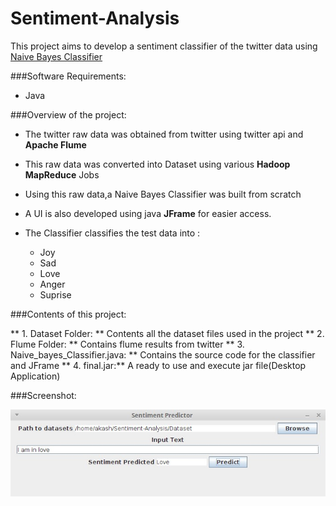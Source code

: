 # Sentiment-Analysis
This project aims to develop a sentiment classifier of the twitter data using [Naive Bayes Classifier](https://en.wikipedia.org/wiki/Naive_Bayes_classifier)

###Software Requirements:
- Java

###Overview of the project:
- The twitter raw data was obtained from twitter using twitter api and **Apache Flume**
- This raw data was converted into Dataset using various **Hadoop MapReduce** Jobs
- Using this raw data,a Naive Bayes Classifier was built from scratch
- A UI is also developed using java **JFrame** for easier access.

- The Classifier classifies the test data into : 
   * Joy
   * Sad
   * Love
   * Anger
   * Suprise

###Contents of this project:

** 1. Dataset Folder: ** Contents all the dataset files used in the project
** 2. Flume Folder: ** Contains flume results from twitter
** 3. Naive_bayes_Classifier.java: ** Contains the source code for the classifier and JFrame
** 4. final.jar:** A ready to use and execute jar file(Desktop Application)

###Screenshot:

![](img/screenshot.jpg)


